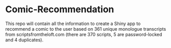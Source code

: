 # Comic-Recommendation
This repo will contain all the information to create a Shiny app to recommend a comic to the user based on 361 unique monologue transcripts from scriptsfromtheloft.com (there are 370 scripts, 5 are password-locked and 4 duplicates). 
